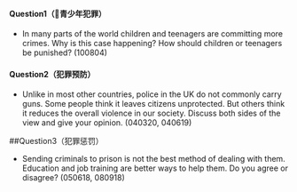 #### Question1（青少年犯罪）

* In many parts of the world children and teenagers are committing more crimes. Why is this case happening? How should children or teenagers be punished? \(100804\)

#### Question2（犯罪预防）

* Unlike in most other countries, police in the UK do not commonly carry guns. Some people think it leaves citizens unprotected. But others think it reduces the overall violence in our society. Discuss both sides of the view and give your opinion. \(040320, 040619\)

\#\#Question3（犯罪惩罚）

* Sending criminals to prison is not the best method of dealing with them. Education and job training are better ways to help them. Do you agree or disagree? \(050618, 080918\)

